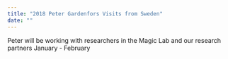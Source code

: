 ```yaml
---
title: "2018 Peter Gardenfors Visits from Sweden"
date: ""
---
```

Peter will be working with researchers in the Magic Lab and our research partners January - February